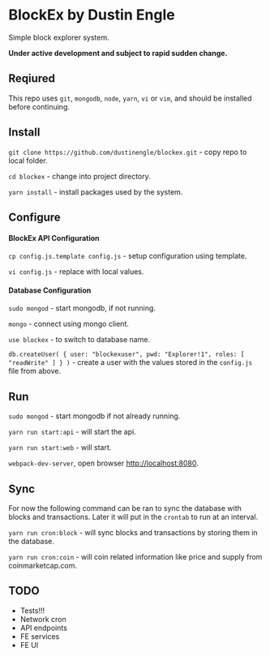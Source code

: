 # BlockEx by Dustin Engle
Simple block explorer system.

__Under active development and subject to rapid sudden change.__

## Reqiured
This repo uses `git`, `mongodb`, `node`, `yarn`, `vi` or `vim`, and should be installed before continuing.

## Install
`git clone https://github.com/dustinengle/blockex.git` - copy repo to local folder.

`cd blockex` - change into project directory.

`yarn install` - install packages used by the system.

## Configure
#### BlockEx API Configuration
`cp config.js.template config.js` - setup configuration using template.

`vi config.js` - replace with local values.

#### Database Configuration
`sudo mongod` - start mongodb, if not running.

`mongo` - connect using mongo client.

`use blockex` - to switch to database name.

`db.createUser( { user: "blockexuser", pwd: "Explorer!1", roles: [ "readWrite" ] } )` - create a user with the values stored in the `config.js` file from above.

## Run
`sudo mongod` - start mongodb if not already running.

`yarn run start:api` - will start the api.

`yarn run start:web` - will start.

`webpack-dev-server`, open browser [http://localhost:8080](http://localhost:8080).

## Sync
For now the following command can be ran to sync the database with blocks and transactions.
Later it will put in the `crontab` to run at an interval.

`yarn run cron:block` - will sync blocks and transactions by storing them in the database.

`yarn run cron:coin` - will coin related information like price and supply from coinmarketcap.com.

## TODO
- Tests!!!
- Network cron
- API endpoints
- FE services
- FE UI
